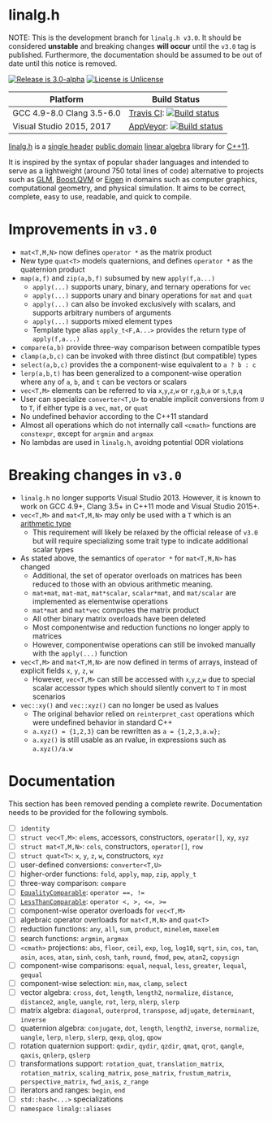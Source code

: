 # linalg.h

NOTE: This is the development branch for `linalg.h v3.0`. It should be considered **unstable** and breaking changes **will occur** until the `v3.0` tag is published. Furthermore, the documentation should be assumed to be out of date until this notice is removed. 

[![Release is 3.0-alpha](http://img.shields.io/badge/version-3.0--alpha-blue.svg)](http://raw.githubusercontent.com/sgorsten/linalg/v3/linalg.h)
[![License is Unlicense](http://img.shields.io/badge/license-Unlicense-blue.svg?style=flat)](http://unlicense.org/)

Platform | Build Status |
-------- | ------------ |
GCC 4.9-8.0 Clang 3.5-6.0 | [Travis CI](http://travis-ci.org): [![Build status](http://travis-ci.org/sgorsten/linalg.svg?branch=v3)](https://travis-ci.org/sgorsten/linalg) |
Visual Studio 2015, 2017 | [AppVeyor](http://ci.appveyor.com/): [![Build status](http://ci.appveyor.com/api/projects/status/l4bfv5omodkajuc9?svg=true)](https://ci.appveyor.com/project/sgorsten/linalg) |

[linalg.h](/linalg.h) is a [single header](http://github.com/nothings/stb/blob/master/docs/other_libs.md) [public domain](http://unlicense.org/) [linear algebra](http://en.wikipedia.org/wiki/Linear_algebra) library for [C++11](http://en.cppreference.com/w/). 

It is inspired by the syntax of popular shader languages and intended to serve as a lightweight (around 750 total lines of code) alternative to projects such as [GLM](http://glm.g-truc.net/0.9.7/), [Boost.QVM](https://www.boost.org/doc/libs/1_66_0/libs/qvm/doc/index.html) or [Eigen](http://eigen.tuxfamily.org/) in domains such as computer graphics, computational geometry, and physical simulation. It aims to be correct, complete, easy to use, readable, and quick to compile.

# Improvements in `v3.0`

* `mat<T,M,N>` now defines `operator *` as the matrix product
* New type `quat<T>` models quaternions, and defines `operator *` as the quaternion product
* `map(a,f)` and `zip(a,b,f)` subsumed by new `apply(f,a...)`
  * `apply(...)` supports unary, binary, and ternary operations for `vec`
  * `apply(...)` supports unary and binary operations for `mat` and `quat`
  * `apply(...)` can also be invoked exclusively with scalars, and supports arbitrary numbers of arguments
  * `apply(...)` supports mixed element types
  * Template type alias `apply_t<F,A...>` provides the return type of `apply(f,a...)`
* `compare(a,b)` provide three-way comparison between compatible types
* `clamp(a,b,c)` can be invoked with three distinct (but compatible) types
* `select(a,b,c)` provides the a component-wise equivalent to `a ? b : c`
* `lerp(a,b,t)` has been generalized to a component-wise operation where any of `a`, `b`, and `t` can be vectors or scalars
* `vec<T,M>` elements can be referred to via `x`,`y`,`z`,`w` or `r`,`g`,`b`,`a` or `s`,`t`,`p`,`q`
* User can specialize `converter<T,U>` to enable implicit conversions from `U` to `T`, if either type is a `vec`, `mat`, or `quat`
* No undefined behavior according to the C++11 standard
* Almost all operations which do not internally call `<cmath>` functions are `constexpr`, except for `argmin` and `argmax`
* No lambdas are used in `linalg.h`, avoidng potential ODR violations


# Breaking changes in `v3.0`

* `linalg.h` no longer supports Visual Studio 2013. However, it is known to work on GCC 4.9+, Clang 3.5+ in C++11 mode and Visual Studio 2015+.
* `vec<T,M>` and `mat<T,M,N>` may only be used with a `T` which is an [arithmetic type](https://en.cppreference.com/w/c/language/arithmetic_types)
  * This requirement will likely be relaxed by the official release of `v3.0` but will require specializing some trait type to indicate additional scalar types
* As stated above, the semantics of `operator *` for `mat<T,M,N>` has changed
  * Additional, the set of operator overloads on matrices has been reduced to those with an obvious arithmetic meaning.
  * `mat+mat`, `mat-mat`, `mat*scalar`, `scalar*mat`, and `mat/scalar` are implemented as elementwise operations
  * `mat*mat` and `mat*vec` computes the matrix product
  * All other binary matrix overloads have been deleted
  * Most componentwise and reduction functions no longer apply to matrices
  * However, componentwise operations can still be invoked manually with the `apply(...)` function
* `vec<T,M>` and `mat<T,M,N>` are now defined in terms of arrays, instead of explicit fields `x`, `y`, `z`, `w`
  * However, `vec<T,M>` can still be accessed with `x`,`y`,`z`,`w` due to special scalar accessor types which should silently convert to `T` in most scenarios
* `vec::xy()` and `vec::xyz()` can no longer be used as lvalues
  * The original behavior relied on `reinterpret_cast` operations which were undefined behavior in standard C++
  * `a.xyz() = {1,2,3}` can be rewritten as `a = {1,2,3,a.w};`
  * `a.xyz()` is still usable as an rvalue, in expressions such as `a.xyz()/a.w`

# Documentation

This section has been removed pending a complete rewrite. Documentation needs to be provided for the following symbols.

- [ ] `identity`
- [ ] `struct vec<T,M>`: `elems`, accessors, constructors, `operator[]`, `xy`, `xyz`
- [ ] `struct mat<T,M,N>`: `cols`, constructors, `operator[]`, `row`
- [ ] `struct quat<T>`: `x`, `y`, `z`, `w`, constructors, `xyz`
- [ ] user-defined conversions: `converter<T,U>`
- [ ] higher-order functions: `fold`, `apply`, `map`, `zip`, `apply_t`
- [ ] three-way comparison: `compare`
- [ ] [`EqualityComparable`](http://en.cppreference.com/w/cpp/concept/EqualityComparable): `operator ==, !=`
- [ ] [`LessThanComparable`](http://en.cppreference.com/w/cpp/concept/LessThanComparable): `operator <, >, <=, >=`
- [ ] component-wise operator overloads for `vec<T,M>`
- [ ] algebraic operator overloads for `mat<T,M,N>` and `quat<T>`
- [ ] reduction functions: `any`, `all`, `sum`, `product`, `minelem`, `maxelem`
- [ ] search functions: `argmin`, `argmax`
- [ ] `<cmath>` projections: `abs`, `floor`, `ceil`, `exp`, `log`, `log10`, `sqrt`, `sin`, `cos`, `tan`, `asin`, `acos`, `atan`, `sinh`, `cosh`, `tanh`, `round`, `fmod`, `pow`, `atan2`, `copysign`
- [ ] component-wise comparisons: `equal`, `nequal`, `less`, `greater`, `lequal`, `gequal`
- [ ] component-wise selection: `min`, `max`, `clamp`, `select`
- [ ] vector algebra: `cross`, `dot`, `length`, `length2`, `normalize`, `distance`, `distance2`, `angle`, `uangle`, `rot`, `lerp`, `nlerp`, `slerp`
- [ ] matrix algebra: `diagonal`, `outerprod`, `transpose`, `adjugate`, `determinant`, `inverse`
- [ ] quaternion algebra: `conjugate`, `dot`, `length`, `length2`, `inverse`, `normalize`, `uangle`, `lerp`, `nlerp`, `slerp`, `qexp`, `qlog`, `qpow`
- [ ] rotation quaternion support: `qxdir`, `qydir`, `qzdir`, `qmat`, `qrot`, `qangle`, `qaxis`, `qnlerp`, `qslerp`
- [ ] transformations support: `rotation_quat`, `translation_matrix`, `rotation_matrix`, `scaling_matrix`, `pose_matrix`, `frustum_matrix`, `perspective_matrix`, `fwd_axis`, `z_range`
- [ ] iterators and ranges: `begin`, `end`
- [ ] `std::hash<...>` specializations
- [ ] `namespace linalg::aliases`
